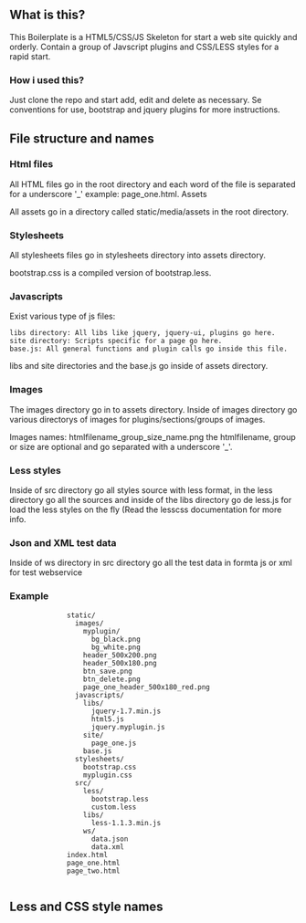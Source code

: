 ## What is this? ##

This Boilerplate is a HTML5/CSS/JS Skeleton for start a web site quickly and orderly. Contain a group of Javscript plugins and CSS/LESS styles for a rapid start.

### How i used this? ###

Just clone the repo and start add, edit and delete as necessary. Se conventions for use, bootstrap and jquery plugins for more instructions.


## File structure and names ##

### Html files ##

All HTML files go in the root directory and each word of the file is separated for a underscore '_' example: page_one.html.
Assets

All assets go in a directory called static/media/assets in the root directory.

### Stylesheets ###

All stylesheets files go in stylesheets directory into assets directory.

bootstrap.css is a compiled version of bootstrap.less.

### Javascripts ###

Exist various type of js files:

    libs directory: All libs like jquery, jquery-ui, plugins go here.
    site directory: Scripts specific for a page go here.
    base.js: All general functions and plugin calls go inside this file.

libs and site directories and the base.js go inside of assets directory.

### Images ###

The images directory go in to assets directory. Inside of images directory go various directorys of images for plugins/sections/groups of images.

Images names: htmlfilename_group_size_name.png the htmlfilename, group or size are optional and go separated with a underscore '_'.

### Less styles ###

Inside of src directory go all styles source with less format, in the less directory go all the sources and inside of the libs directory go de less.js for load the less styles on the fly (Read the lesscss documentation for more info.

### Json and XML test data ###

Inside of ws directory in src directory go all the test data in formta js or xml for test webservice

### Example ###
```
              static/
                images/
                  myplugin/
                    bg_black.png
                    bg_white.png
                  header_500x200.png
                  header_500x180.png
                  btn_save.png
                  btn_delete.png
                  page_one_header_500x180_red.png
                javascripts/
                  libs/
                    jquery-1.7.min.js
                    html5.js
                    jquery.myplugin.js
                  site/
                    page_one.js
                  base.js
                stylesheets/
                  bootstrap.css
                  myplugin.css
                src/
                  less/
                    bootstrap.less
                    custom.less
                  libs/
                    less-1.1.3.min.js
                  ws/
                    data.json
                    data.xml
              index.html
              page_one.html
              page_two.html
            
```
## Less and CSS style names #
